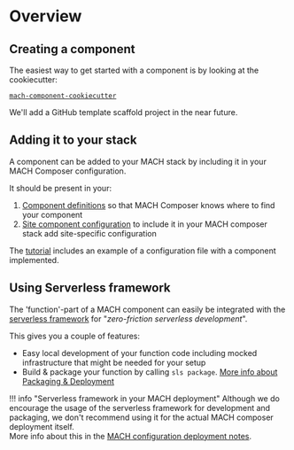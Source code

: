 # Overview

## Creating a component

The easiest way to get started with a component is by looking at the cookiecutter:

[`mach-component-cookiecutter`](https://github.com/labd/mach-component-cookiecutter)

We'll add a GitHub template scaffold project in the near future.

## Adding it to your stack

A component can be added to your MACH stack by including it in your MACH
Composer configuration.

It should be present in your:

1. [Component definitions](../../reference/syntax/component.md) so that MACH
   Composer knows where to find your component
2. [Site component configuration](../../reference/syntax/site.md#nested-schema-for-components) to
    include it in your MACH composer stack add site-specific configuration

The [tutorial](../../tutorial/aws/step-6-create-mach-stack.md) includes an
example of a configuration file with a component implemented.

## Using Serverless framework

The 'function'-part of a MACH component can easily be integrated with the
[serverless framework](https://www.serverless.com) for "*zero-friction serverless development*".

This gives you a couple of features:

- Easy local development of your function code including mocked infrastructure
  that might be needed for your setup
- Build & package your function by calling `sls package`.
  [More info about Packaging & Deployment](../../concepts/deployment/index.md)

!!! info "Serverless framework in your MACH deployment"
    Although we do encourage the usage of the serverless framework for
    development and packaging, we don't recommend using it for the actual
    MACH composer deployment itself.<br>
    More info about this in the [MACH configuration deployment notes](../../concepts/deployment/index.md).

